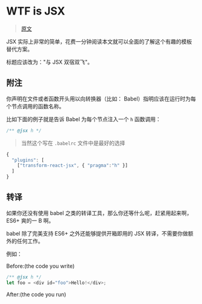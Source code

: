 # WTF is JSX

> [原文](https://jasonformat.com/wtf-is-jsx/)

JSX 实际上非常的简单，花费一分钟阅读本文就可以全面的了解这个有趣的模板替代方案。

标题应该改为："与 JSX 双宿双飞"。


## 附注

你声明在文件或者函数开头用以向转换器（比如： Babel）指明应该在运行时为每个节点调用的函数名称。

比如下面的例子就是告诉 Babel 为每个节点注入一个 `h` 函数调用：

```js
/** @jsx h */
```

> 当然这个写在 `.babelrc` 文件中是最好的选择

```js
{
  "plugins": [
    ["transform-react-jsx", { "pragma":"h" }]
  ]
}
```

## 转译

如果你还没有使用 babel 之类的转译工具，那么你还等什么呢，赶紧用起来啊，ES6+ 爽的一 B 啊。

babel 除了完美支持 ES6+ 之外还能够提供开箱即用的 JSX 转译，不需要你做额外的任何工作。

例如：

Before:(the code you write)

```js
/** @jsx h */
let foo = <div id="foo">Hello!</div>; 
```

After:(the code you run)

```js

```
